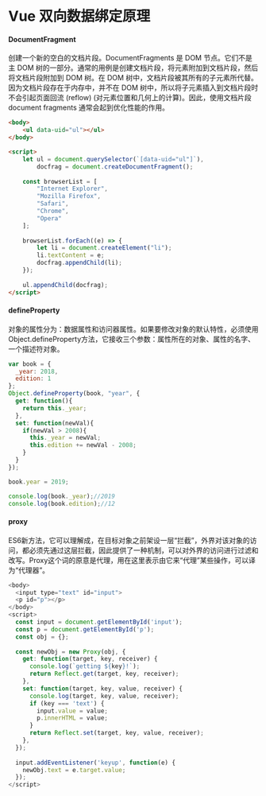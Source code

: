 # Vue 双向数据绑定原理

#### DocumentFragment
创建一个新的空白的文档片段。DocumentFragments 是 DOM 节点。它们不是主 DOM 树的一部分。通常的用例是创建文档片段，将元素附加到文档片段，然后将文档片段附加到 DOM 树。在 DOM 树中，文档片段被其所有的子元素所代替。因为文档片段存在于内存中，并不在 DOM 树中，所以将子元素插入到文档片段时不会引起页面回流 (reflow) (对元素位置和几何上的计算)。因此，使用文档片段 document fragments 通常会起到优化性能的作用。

```html
<body>
    <ul data-uid="ul"></ul>
</body>

<script>
    let ul = document.querySelector(`[data-uid="ul"]`),
        docfrag = document.createDocumentFragment();
    
    const browserList = [
        "Internet Explorer", 
        "Mozilla Firefox", 
        "Safari", 
        "Chrome", 
        "Opera"
    ];
    
    browserList.forEach((e) => {
        let li = document.createElement("li");
        li.textContent = e;
        docfrag.appendChild(li);
    });
    
    ul.appendChild(docfrag);
</script>

```

#### defineProperty
对象的属性分为：数据属性和访问器属性。如果要修改对象的默认特性，必须使用Object.defineProperty方法，它接收三个参数：属性所在的对象、属性的名字、一个描述符对象。

```js
var book = {
  _year: 2018,
  edition: 1
};
Object.defineProperty(book, "year", {
  get: function(){
    return this._year;
  },
  set: function(newVal){
    if(newVal > 2008){
      this._year = newVal;
      this.edition += newVal - 2008;
    }
  }
});

book.year = 2019;

console.log(book._year);//2019
console.log(book.edition);//12
```

#### proxy
ES6新方法，它可以理解成，在目标对象之前架设一层“拦截”，外界对该对象的访问，都必须先通过这层拦截，因此提供了一种机制，可以对外界的访问进行过滤和改写。Proxy这个词的原意是代理，用在这里表示由它来“代理”某些操作，可以译为“代理器”。

```js
<body>
  <input type="text" id="input">
  <p id="p"></p>
</body>
<script>
  const input = document.getElementById('input');
  const p = document.getElementById('p');
  const obj = {};
  
  const newObj = new Proxy(obj, {
    get: function(target, key, receiver) {
      console.log(`getting ${key}!`);
      return Reflect.get(target, key, receiver);
    },
    set: function(target, key, value, receiver) {
      console.log(target, key, value, receiver);
      if (key === 'text') {
        input.value = value;
        p.innerHTML = value;
      }
      return Reflect.set(target, key, value, receiver);
    },
  });
  
  input.addEventListener('keyup', function(e) {
    newObj.text = e.target.value;
  });
</script>
```